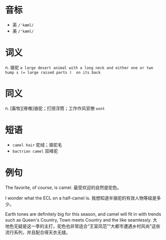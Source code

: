 # 音标

- 英 `/'kæml/`
- 美 `/'kæml/`

# 词义

n. 骆驼
`a large desert animal with a long neck and either one or two  hump s (= large raised parts )  on its back`

# 同义

n. [畜牧][脊椎]骆驼；打捞浮筒；工作作风官僚
`oont`

# 短语

- `camel hair` 驼绒；骆驼毛
- `bactrian camel` 双峰驼

# 例句

The favorite, of course, is camel.
最受欢迎的自然是驼色。

I wonder what the ECL on a half-camel is.
我想知道半骆驼的有效人物等级是多少。

Earth tones are definitely big for this season, and camel will fit in with trends such as Queen's Country, Town meets Country and the like seamlessly.
大地色无疑是这一季的主打，驼色也非常适合“王室风范”“大都市遭遇乡村风尚”这些流行系列，并且配合得天衣无缝。


